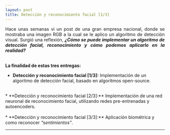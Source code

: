 ```yaml
---
layout: post
title: Detección y reconocimiento facial [1/3]
---
```


<p align=justify>
    Hace unas semanas vi un post de una gran empresa nacional, donde se mostraba una imagen RGB a la cual se le aplico 
    un algoritmo de detección visual. Surgió una reflexión, <strong><i>¿Cómo se puede implementar un algoritmo de detección facial, 
    reconocimiento y cómo podemos aplicarlo en la realidad? </i></strong>
    <br/>
    <br/>
</p>

**La finalidad de estas tres entregas:**
* **Detección y reconocimiento facial [1/3]:** Implementación de un algoritmo de detección facial, basado en algoritmos open-source.<br/>
<br/>
* **Detección y reconocimiento facial [2/3]:** Implementación de una red neuronal de reconocimiento facial, utilizando redes pre-entrenadas y autoencoders.<br/>
<br/>
* **Detección y reconocimiento facial [3/3]:**  Aplicación biométrica y como reconocer <i>“sentimientos”</i>.<br/>

***

